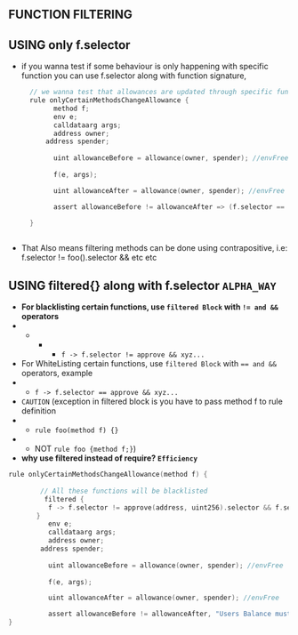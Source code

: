 ## FUNCTION FILTERING

## USING only f.selector
- if you wanna test if some behaviour is only happening with specific function you can use f.selector along with function signature, 
  ```c
    // we wanna test that allowances are updated through specific functions not as side effect of any other function
    rule onlyCertainMethodsChangeAllowance {
	      method f;
	      env e;
	      calldataarg args;
 	      address owner;
        address spender;
 	
	      uint allowanceBefore = allowance(owner, spender); //envFree 
        
	      f(e, args);

	      uint allowanceAfter = allowance(owner, spender); //envFree

	      assert allowanceBefore != allowanceAfter => (f.selector == approve(address, uint256).selector || f.selector == xyz), "Users Balance must not increase by any other functions"; // xyz := transferFrom, increaseAllowance, decreaseAllowance......

    }
 
  ```

- That Also means filtering methods can be done using contrapositive, i.e: f.selector != foo().selector && etc etc

## USING filtered{} along with f.selector `ALPHA_WAY`

- **For blacklisting certain functions, use `filtered Block` with `!= and &&` operators**
- - - - ```f -> f.selector != approve && xyz...``` 
- For WhiteListing certain functions, use `filtered Block` with `== and &&` operators, example 
- - ```f -> f.selector == approve && xyz...``` 
- `CAUTION` (exception in filtered block is you have to pass method f to rule definition 
- - `rule foo(method f) {}` 
- - NOT `rule foo {method f;}`) <br>
- **why use filtered instead of require? `Efficiency`**
```c
rule onlyCertainMethodsChangeAllowance(method f) {
    
        // All these functions will be blacklisted
	     filtered {
          f -> f.selector != approve(address, uint256).selector && f.selector != transferFrom(xyz).selector && xyz-xyz //increase and decrease allowance {no semicolon at end}
       }
	      env e;
	      calldataarg args;
 	      address owner;
        address spender;
 	
	      uint allowanceBefore = allowance(owner, spender); //envFree 
        
	      f(e, args);

	      uint allowanceAfter = allowance(owner, spender); //envFree

	      assert allowanceBefore != allowanceAfter, "Users Balance must not increase by any other functions";
}

```


